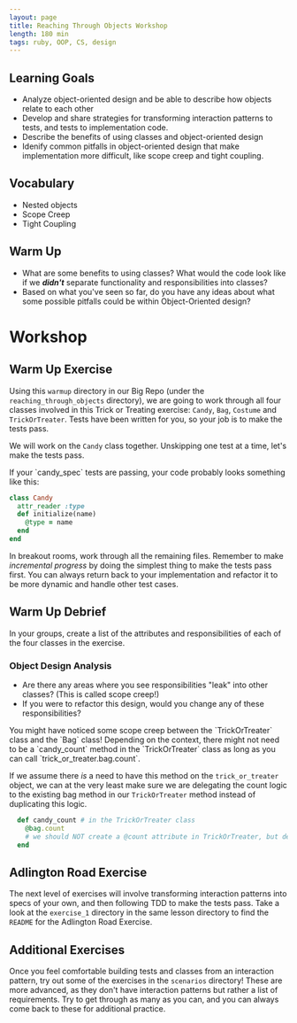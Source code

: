 ```yaml
---
layout: page
title: Reaching Through Objects Workshop
length: 180 min
tags: ruby, OOP, CS, design
---
```


## Learning Goals

- Analyze object-oriented design and be able to describe how objects relate to each other
- Develop and share strategies for transforming interaction patterns to tests, and tests to implementation code. 
- Describe the benefits of using classes and object-oriented design
- Idenify common pitfalls in object-oriented design that make implementation more difficult, like scope creep and tight coupling. 

## Vocabulary

* Nested objects
* Scope Creep
* Tight Coupling

## Warm Up

- What are some benefits to using classes? What would the code look like if we ___didn't___ separate functionality and responsibilities into classes?
- Based on what you've seen so far, do you have any ideas about what some possible pitfalls could be within Object-Oriented design?

# Workshop

## Warm Up Exercise

Using this `warmup` directory in our Big Repo (under the `reaching_through_objects` directory), we are going to work through all four classes involved in this Trick or Treating exercise: `Candy`, `Bag`, `Costume` and `TrickOrTreater`. Tests have been written for you, so your job is to make the tests pass. 

We will work on the `Candy` class together. Unskipping one test at a time, let's make the tests pass.

<PEEK>
If your `candy_spec` tests are passing, your code probably looks something like this:

```ruby
class Candy
  attr_reader :type
  def initialize(name)
    @type = name
  end
end
```

In breakout rooms, work through all the remaining files. Remember to make *incremental progress* by doing the simplest thing to make the tests pass first. You can always return back to your implementation and refactor it to be more dynamic and handle other test cases. 

## Warm Up Debrief

In your groups, create a list of the attributes and responsibilities of each of the four classes in the exercise. 

### Object Design Analysis
* Are there any areas where you see responsibilities "leak" into other classes? (This is called scope creep!)
* If you were to refactor this design, would you change any of these responsibilities?

<PEEK>
You might have noticed some scope creep between the `TrickOrTreater` class and the `Bag` class! Depending on the context, there might not need to be a `candy_count` method in the `TrickOrTreater` class as long as you can call `trick_or_treater.bag.count`. 

If we assume there *is* a need to have this method on the `trick_or_treater` object, we can at the very least make sure we are delegating the count logic to the existing bag method in our `TrickOrTreater` method instead of duplicating this logic. 
```ruby
  def candy_count # in the TrickOrTreater class
    @bag.count
    # we should NOT create a @count attribute in TrickOrTreater, but delegate to the existing Bag method
  end
```

## Adlington Road Exercise

The next level of exercises will involve transforming interaction patterns into specs of your own, and then following TDD to make the tests pass. Take a look at the `exercise_1` directory in the same lesson directory to find the `README` for the Adlington Road Exercise. 

## Additional Exercises

Once you feel comfortable building tests and classes from an interaction pattern, try out some of the exercises in the `scenarios` directory! These are more advanced, as they don't have interaction patterns but rather a list of requirements. Try to get through as many as you can, and you can always come back to these for additional practice. 


